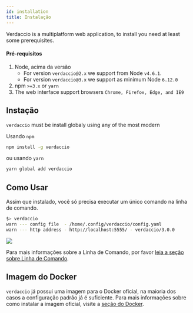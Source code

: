 ```yaml
---
id: installation
title: Instalação
---
```

Verdaccio is a multiplatform web application, to install you need at least some prerequisites.

#### Pré-requisitos

1. Node, acima da versão 
    - For version `verdaccio@2.x` we support from Node `v4.6.1`.
    - For version `verdaccio@3.x` we support as minimum Node `6.12.0`
2. npm `>=3.x` or `yarn`
3. The web interface support browsers `Chrome, Firefox, Edge, and IE9`

## Instação

`verdaccio` must be install globaly using any of the most modern

Usando `npm`

```bash
npm install -g verdaccio
```

ou usando `yarn`

```bash
yarn global add verdaccio
```

## Como Usar

Assim que instalado, você só precisa executar um único comando na linha de comando.

```bash
$> verdaccio
warn --- config file  - /home/.config/verdaccio/config.yaml
warn --- http address - http://localhost:5555/ - verdaccio/3.0.0
```

![](https://cdn-images-1.medium.com/max/720/1*jDHnZ7_68u5s1lFK2cygnA.gif)

Para mais informações sobre a Linha de Comando, por favor [leia a seção sobre Linha de Comando](cli.md).

## Imagem do Docker

`verdaccio` já possui uma imagem para o Docker oficial, na maioria dos casos a configuração padrão já é suficiente. Para mais informações sobre como instalar a imagem oficial, visite a [seção do Docker](docker.md).
